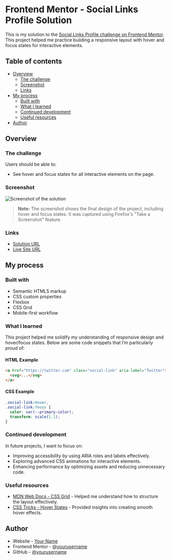# Frontend Mentor - Social Links Profile Solution

This is my solution to the [Social Links Profile challenge on Frontend Mentor](https://www.frontendmentor.io/challenges/social-links-profile-UG32l9m6dQ). This project helped me practice building a responsive layout with hover and focus states for interactive elements.

## Table of contents

- [Overview](#overview)
  - [The challenge](#the-challenge)
  - [Screenshot](#screenshot)
  - [Links](#links)
- [My process](#my-process)
  - [Built with](#built-with)
  - [What I learned](#what-i-learned)
  - [Continued development](#continued-development)
  - [Useful resources](#useful-resources)
- [Author](#author)

## Overview

### The challenge

Users should be able to:

- See hover and focus states for all interactive elements on the page.

### Screenshot

![Screenshot of the solution](./screenshot.jpg)

> **Note:** The screenshot shows the final design of the project, including hover and focus states. It was captured using Firefox's "Take a Screenshot" feature.

### Links

- [Solution URL](https://github.com/yourusername/social-links-profile-main)
- [Live Site URL](https://yourusername.github.io/social-links-profile-main)

## My process

### Built with

- Semantic HTML5 markup
- CSS custom properties
- Flexbox
- CSS Grid
- Mobile-first workflow

### What I learned

This project helped me solidify my understanding of responsive design and hover/focus states. Below are some code snippets that I’m particularly proud of:

#### HTML Example
```html
<a href="https://twitter.com" class="social-link" aria-label="Twitter">
  <svg>...</svg>
</a>
```

#### CSS Example
```css
.social-link:hover,
.social-link:focus {
  color: var(--primary-color);
  transform: scale(1.1);
}
```

### Continued development

In future projects, I want to focus on:

- Improving accessibility by using ARIA roles and labels effectively.
- Exploring advanced CSS animations for interactive elements.
- Enhancing performance by optimizing assets and reducing unnecessary code.

### Useful resources

- [MDN Web Docs - CSS Grid](https://developer.mozilla.org/en-US/docs/Web/CSS/CSS_Grid_Layout) - Helped me understand how to structure the layout effectively.
- [CSS Tricks - Hover States](https://css-tricks.com/almanac/selectors/h/hover/) - Provided insights into creating smooth hover effects.

## Author

- Website - [Your Name](https://your-website.com)
- Frontend Mentor - [@yourusername](https://www.frontendmentor.io/profile/yourusername)
- GitHub - [@yourusername](https://github.com/yourusername)
